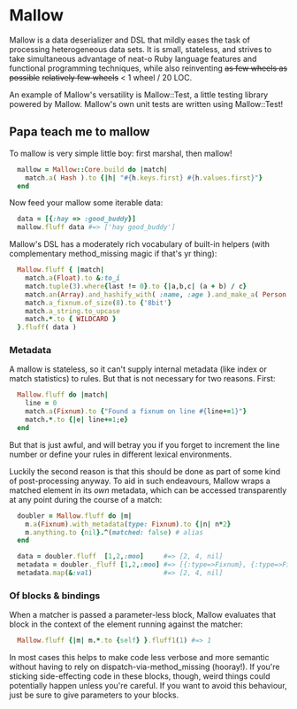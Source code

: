 # Mallow #

Mallow is a data deserializer and DSL that mildly eases the task of processing heterogeneous data sets. It is small, stateless, and strives to take simultaneous advantage of neat-o Ruby language features and functional programming techniques, while also reinventing ~~as few wheels as possible~~ ~~relatively few wheels~~ <  1 wheel / 20 LOC.

An example of Mallow's versatility is Mallow::Test, a little testing library powered by Mallow. Mallow's own unit tests are written using Mallow::Test!

## Papa teach me to mallow ##

To mallow is very simple little boy: first marshal, then mallow!

```ruby
  mallow = Mallow::Core.build do |match|
    match.a( Hash ).to {|h| "#{h.keys.first} #{h.values.first}"}
  end
```
Now feed your mallow some iterable data:
```ruby
  data = [{:hay => :good_buddy}]
  mallow.fluff data #=> ['hay good_buddy']
```
Mallow's DSL has a moderately rich vocabulary of built-in helpers (with complementary method_missing magic if that's yr thing):
```ruby
  Mallow.fluff { |match|
    match.a(Float).to &:to_i
    match.tuple(3).where{last != 0}.to {|a,b,c| (a + b) / c}
    match.an(Array).and_hashify_with( :name, :age ).and_make_a( Person ).and &:save!
    match.a_fixnum.of_size(8).to {'8bit'}
    match.a_string.to_upcase
    match.*.to { WILDCARD }
  }.fluff( data )
```

### Metadata ###

A mallow is stateless, so it can't supply internal metadata (like index or match statistics) to rules. But that is not necessary for two reasons. First:
```ruby
  Mallow.fluff do |match|
    line = 0
    match.a(Fixnum).to {"Found a fixnum on line #{line+=1}"}
    match.*.to {|e| line+=1;e}
  end
```
But that is just awful, and will betray you if you forget to increment the line number or define your rules in different lexical environments.

Luckily the second reason is that this should be done as part of some kind of post-processing anyway. To aid in such endeavours, Mallow wraps a matched element in its _own_ metadata, which can be accessed transparently at any point during the course of a match:
```ruby
  doubler = Mallow.fluff do |m|
    m.a(Fixnum).with_metadata(type: Fixnum).to {|n| n*2}
    m.anything.to {nil}.^(matched: false) # alias
  end

  data = doubler.fluff  [1,2,:moo]     #=> [2, 4, nil]
  metadata = doubler._fluff [1,2,:moo] #=> [{:type=>Fixnum}, {:type=>Fixnum}, {:matched=>false}]
  metadata.map(&:val)                  #=> [2, 4, nil]
```

### Of blocks & bindings ###

When a matcher is passed a parameter-less block, Mallow evaluates that block in the context of the element running against the matcher:
```ruby
  Mallow.fluff {|m| m.*.to {self} }.fluff1(1) #=> 1
```

In most cases this helps to make code less verbose and more semantic without having to rely on dispatch-via-method_missing (hooray!). If you're sticking side-effecting code in these blocks, though, weird things could potentially happen unless you're careful. If you want to avoid this behaviour, just be sure to give parameters to your blocks.

